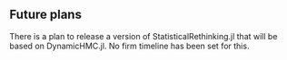 ## Future plans

There is a plan to release a version of StatisticalRethinking.jl that will be based on DynamicHMC.jl. No firm timeline has been set for this.
